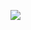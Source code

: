 ![](https://github.com/SayaliSonawane/Plotly_Offline_Python/blob/master/Histogram/Normalized%20Histogram/Normalized%20Histogram.jpeg?raw=true)

